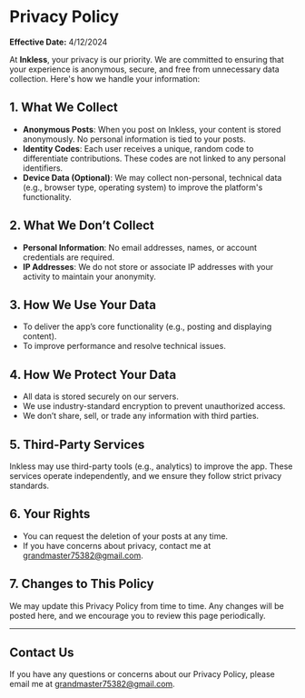 # Privacy Policy

**Effective Date:** 4/12/2024

At **Inkless**, your privacy is our priority. We are committed to ensuring that your experience is anonymous, secure, and free from unnecessary data collection. Here's how we handle your information:

## 1. What We Collect

- **Anonymous Posts**: When you post on Inkless, your content is stored anonymously. No personal information is tied to your posts.
- **Identity Codes**: Each user receives a unique, random code to differentiate contributions. These codes are not linked to any personal identifiers.
- **Device Data (Optional)**: We may collect non-personal, technical data (e.g., browser type, operating system) to improve the platform's functionality.

## 2. What We Don’t Collect

- **Personal Information**: No email addresses, names, or account credentials are required.
- **IP Addresses**: We do not store or associate IP addresses with your activity to maintain your anonymity.

## 3. How We Use Your Data

- To deliver the app’s core functionality (e.g., posting and displaying content).
- To improve performance and resolve technical issues.

## 4. How We Protect Your Data

- All data is stored securely on our servers.
- We use industry-standard encryption to prevent unauthorized access.
- We don’t share, sell, or trade any information with third parties.

## 5. Third-Party Services

Inkless may use third-party tools (e.g., analytics) to improve the app. These services operate independently, and we ensure they follow strict privacy standards.

## 6. Your Rights

- You can request the deletion of your posts at any time.
- If you have concerns about privacy, contact me at grandmaster75382@gmail.com.

## 7. Changes to This Policy

We may update this Privacy Policy from time to time. Any changes will be posted here, and we encourage you to review this page periodically.

---

## Contact Us

If you have any questions or concerns about our Privacy Policy, please email me at grandmaster75382@gmail.com.
